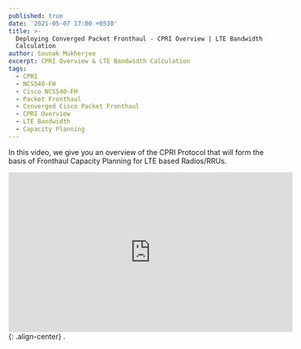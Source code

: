 ```yaml
---
published: true
date: '2021-05-07 17:00 +0530'
title: >-
  Deploying Converged Packet Fronthaul - CPRI Overview | LTE Bandwidth
  Calculation
author: Sounak Mukherjee
excerpt: CPRI Overview & LTE Bandwidth Calculation
tags:
  - CPRI
  - NCS540-FH
  - Cisco NCS540-FH
  - Packet Fronthaul
  - Converged Cisco Packet Fronthaul
  - CPRI Overview
  - LTE Bandwidth
  - Capacity Planning
---
```


In this video, we give you an overview of the CPRI Protocol that will form the basis of Fronthaul Capacity Planning for LTE based Radios/RRUs.  

<iframe class="responsive" width="560" height="315" src="https://www.youtube.com/watch?v=QpOM9m0atp4?autoplay=1" frameborder="0" allowfullscreen></iframe>{: .align-center}
.
